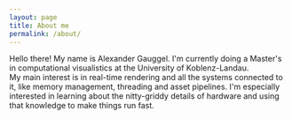 ```yaml
---
layout: page
title: About me
permalink: /about/
---
```


Hello there! My name is Alexander Gauggel. I'm currently doing a Master's in computational visualistics at the University of Koblenz-Landau.  
My main interest is in real-time rendering and all the systems connected to it, like memory management, threading and asset pipelines. 
I'm especially interested in learning about the nitty-griddy details of hardware and using that knowledge to make things run fast.